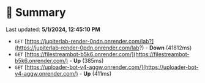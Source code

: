 # 📖 Summary
Last updated: **5/1/2024, 12:45:10 PM**

- `GET` [https://jupiterlab-render-0pdn.onrender.com/lab?](https://jupiterlab-render-0pdn.onrender.com/lab?) - **Down** (41812ms)
- `GET` [https://filestreambot-b5k6.onrender.com/](https://filestreambot-b5k6.onrender.com/) - **Up** (385ms)
- `GET` [https://uploader-bot-v4-aggw.onrender.com/](https://uploader-bot-v4-aggw.onrender.com/) - **Up** (411ms)
